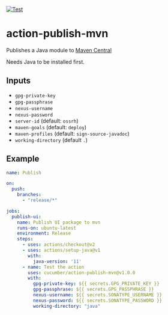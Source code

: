 [![Test](https://github.com/cucumber/action-publish-mvn/actions/workflows/test.yaml/badge.svg)](https://github.com/cucumber/action-publish-mvn/actions/workflows/test.yaml)

# action-publish-mvn

Publishes a Java module to [Maven Central](https://search.maven.org/)

Needs Java to be installed first.

## Inputs

* `gpg-private-key`
* `gpg-passphrase`
* `nexus-username`
* `nexus-password`
* `server-id` (default: `ossrh`)
* `maven-goals` (default: `deploy`)
* `maven-profiles` (default: `sign-source-javadoc`)
* `working-directory` (default `.`)

## Example

```yaml
name: Publish

on:
  push:
    branches:
      - "release/*"

jobs:
  publish-ui:
    name: Publish UI package to mvn
    runs-on: ubuntu-latest
    environment: Release
    steps:
      - uses: actions/checkout@v2
      - uses: actions/setup-java@v1
        with:
          java-version: '11'
      - name: Test the action
        uses: cucumber/action-publish-mvn@v1.0.0
        with:
          gpg-private-key: ${{ secrets.GPG_PRIVATE_KEY }}
          gpg-passphrase: ${{ secrets.GPG_PASSPHRASE }}
          nexus-username: ${{ secrets.SONATYPE_USERNAME }}
          nexus-password: ${{ secrets.SONATYPE_PASSWORD }}
          working-directory: "java"
```
